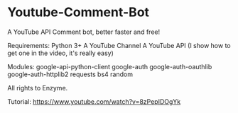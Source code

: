 # Youtube-Comment-Bot
A YouTube API Comment bot, better faster and free!

Requirements:
Python 3+
A YouTube Channel
A YouTube API (I show how to get one in the video, it's really easy)

Modules:
google-api-python-client
google-auth
google-auth-oauthlib
google-auth-httplib2
requests
bs4
random


All rights to Enzyme.


Tutorial: https://www.youtube.com/watch?v=8zPepIDOgYk
